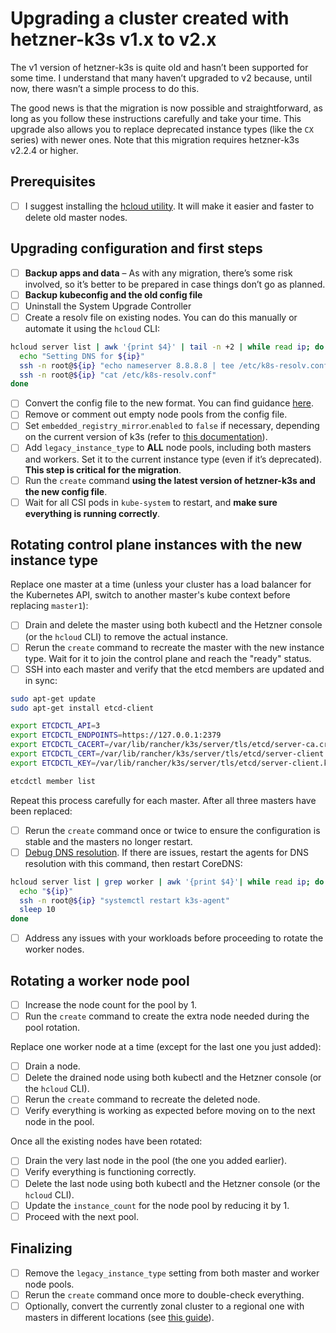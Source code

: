 # Upgrading a cluster created with hetzner-k3s v1.x to v2.x

The v1 version of hetzner-k3s is quite old and hasn’t been supported for some time. I understand that many haven’t upgraded to v2 because, until now, there wasn’t a simple process to do this.

The good news is that the migration is now possible and straightforward, as long as you follow these instructions carefully and take your time. This upgrade also allows you to replace deprecated instance types (like the `CX` series) with newer ones. Note that this migration requires hetzner-k3s v2.2.4 or higher.

## Prerequisites

- [ ] I suggest installing the [hcloud utility](https://github.com/hetznercloud/cli). It will make it easier and faster to delete old master nodes.

## Upgrading configuration and first steps

- [ ] **Backup apps and data** – As with any migration, there’s some risk involved, so it’s better to be prepared in case things don’t go as planned.
- [ ] **Backup kubeconfig and the old config file**
- [ ] Uninstall the System Upgrade Controller
- [ ] Create a resolv file on existing nodes. You can do this manually or automate it using the `hcloud` CLI:
```bash
hcloud server list | awk '{print $4}' | tail -n +2 | while read ip; do
  echo "Setting DNS for ${ip}"
  ssh -n root@${ip} "echo nameserver 8.8.8.8 | tee /etc/k8s-resolv.conf"
  ssh -n root@${ip} "cat /etc/k8s-resolv.conf"
done
```
- [ ] Convert the config file to the new format. You can find guidance [here](https://github.com/vitobotta/hetzner-k3s/releases/tag/v2.0.0).
- [ ] Remove or comment out empty node pools from the config file.
- [ ] Set `embedded_registry_mirror`.`enabled` to `false` if necessary, depending on the current version of k3s (refer to [this documentation](https://docs.k3s.io/installation/registry-mirror)).
- [ ] Add `legacy_instance_type` to **ALL** node pools, including both masters and workers. Set it to the current instance type (even if it’s deprecated). **This step is critical for the migration**.
- [ ] Run the `create` command **using the latest version of hetzner-k3s and the new config file**.
- [ ] Wait for all CSI pods in `kube-system` to restart, and **make sure everything is running correctly**.

## Rotating control plane instances with the new instance type

Replace one master at a time (unless your cluster has a load balancer for the Kubernetes API, switch to another master's kube context before replacing `master1`):

- [ ] Drain and delete the master using both kubectl and the Hetzner console (or the `hcloud` CLI) to remove the actual instance.
- [ ] Rerun the `create` command to recreate the master with the new instance type. Wait for it to join the control plane and reach the "ready" status.
- [ ] SSH into each master and verify that the etcd members are updated and in sync:
```bash
sudo apt-get update
sudo apt-get install etcd-client

export ETCDCTL_API=3
export ETCDCTL_ENDPOINTS=https://127.0.0.1:2379
export ETCDCTL_CACERT=/var/lib/rancher/k3s/server/tls/etcd/server-ca.crt
export ETCDCTL_CERT=/var/lib/rancher/k3s/server/tls/etcd/server-client.crt
export ETCDCTL_KEY=/var/lib/rancher/k3s/server/tls/etcd/server-client.key

etcdctl member list
```

Repeat this process carefully for each master. After all three masters have been replaced:

- [ ] Rerun the `create` command once or twice to ensure the configuration is stable and the masters no longer restart.
- [ ] [Debug DNS resolution](https://kubernetes.io/docs/tasks/administer-cluster/dns-debugging-resolution/). If there are issues, restart the agents for DNS resolution with this command, then restart CoreDNS:
```bash
hcloud server list | grep worker | awk '{print $4}'| while read ip; do
  echo "${ip}"
  ssh -n root@${ip} "systemctl restart k3s-agent"
  sleep 10
done
```
- [ ] Address any issues with your workloads before proceeding to rotate the worker nodes.

## Rotating a worker node pool

- [ ] Increase the node count for the pool by 1.
- [ ] Run the `create` command to create the extra node needed during the pool rotation.

Replace one worker node at a time (except for the last one you just added):

- [ ] Drain a node.
- [ ] Delete the drained node using both kubectl and the Hetzner console (or the `hcloud` CLI).
- [ ] Rerun the `create` command to recreate the deleted node.
- [ ] Verify everything is working as expected before moving on to the next node in the pool.

Once all the existing nodes have been rotated:

- [ ] Drain the very last node in the pool (the one you added earlier).
- [ ] Verify everything is functioning correctly.
- [ ] Delete the last node using both kubectl and the Hetzner console (or the `hcloud` CLI).
- [ ] Update the `instance_count` for the node pool by reducing it by 1.
- [ ] Proceed with the next pool.

## Finalizing

- [ ] Remove the `legacy_instance_type` setting from both master and worker node pools.
- [ ] Rerun the `create` command once more to double-check everything.
- [ ] Optionally, convert the currently zonal cluster to a regional one with masters in different locations (see [this guide](Upgrading_a_cluster_from_1x_to_2x.md)).
